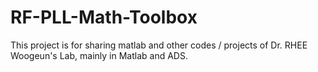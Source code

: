 # RF-PLL-Math-Toolbox
This project is for sharing matlab and other codes / projects of Dr. RHEE Woogeun's Lab, mainly in Matlab and ADS.
